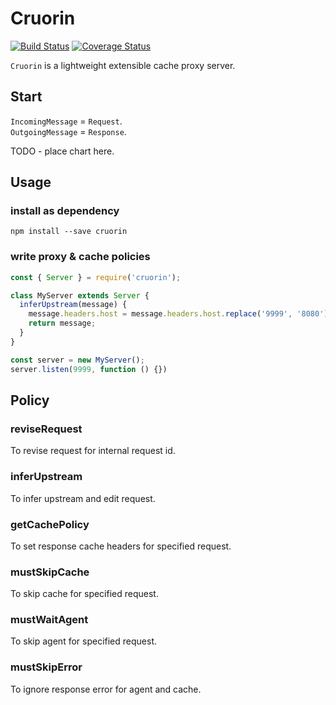 # Cruorin

[![Build Status](https://travis-ci.org/sartrey/cruorin.svg?branch=master)](https://travis-ci.org/sartrey/cruorin)
[![Coverage Status](https://coveralls.io/repos/github/sartrey/cruorin/badge.svg?branch=master)](https://coveralls.io/github/sartrey/cruorin?branch=master)

`Cruorin` is a lightweight extensible cache proxy server.

## Start

`IncomingMessage` = `Request`.  
`OutgoingMessage` = `Response`.  

TODO - place chart here.

## Usage

### install as dependency

`npm install --save cruorin`

### write proxy & cache policies

```js
const { Server } = require('cruorin');

class MyServer extends Server {
  inferUpstream(message) {
    message.headers.host = message.headers.host.replace('9999', '8080');
    return message;
  }
}

const server = new MyServer();
server.listen(9999, function () {})
```

## Policy

### reviseRequest

To revise request for internal request id.

### inferUpstream

To infer upstream and edit request.

### getCachePolicy

To set response cache headers for specified request.

### mustSkipCache

To skip cache for specified request.

### mustWaitAgent

To skip agent for specified request.  

### mustSkipError

To ignore response error for agent and cache.